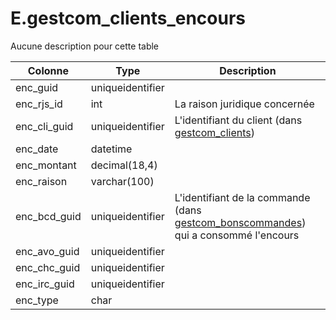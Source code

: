 # E.gestcom_clients_encours

Aucune description pour cette table

Colonne|Type|Description
---|---|---
enc_guid|uniqueidentifier|
enc_rjs_id|int|La raison juridique concernée 
enc_cli_guid|uniqueidentifier|L'identifiant du client (dans [gestcom_clients](generated_gestcom_clients.md)) 
enc_date|datetime|
enc_montant|decimal(18,4)|
enc_raison|varchar(100)|
enc_bcd_guid|uniqueidentifier|L'identifiant de la commande (dans [gestcom_bonscommandes](generated_gestcom_bonscommandes.md)) qui a consommé l'encours 
enc_avo_guid|uniqueidentifier|
enc_chc_guid|uniqueidentifier|
enc_irc_guid|uniqueidentifier|
enc_type|char|
